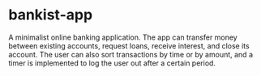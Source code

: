# bankist-app
A minimalist online banking application. The app can transfer money between existing accounts, request loans, receive interest, and close its account. The user can also sort transactions by time or by amount, and a timer is implemented to log the user out after a certain period.
